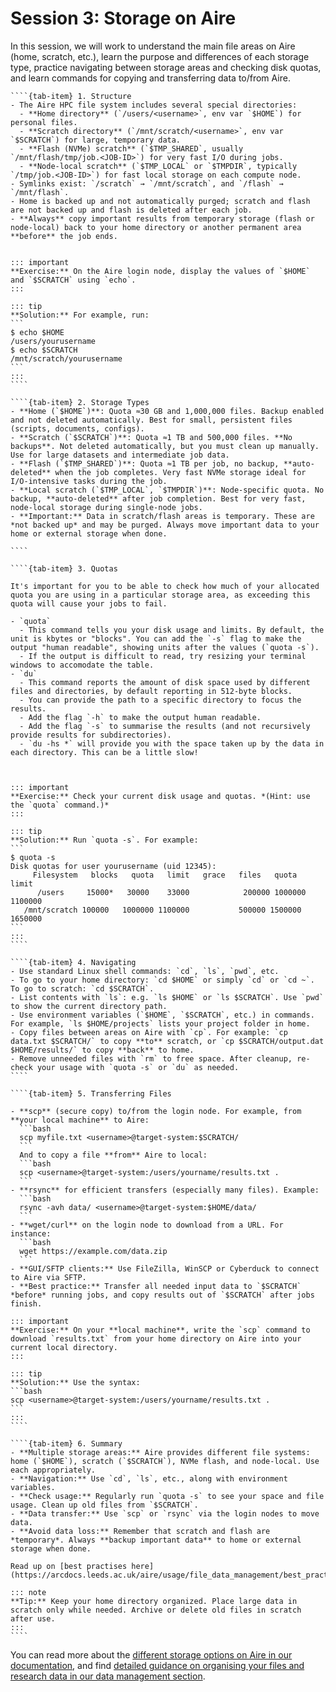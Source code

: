 # Session 3: Storage on Aire

In this session, we will work to understand the main file areas on Aire (home, scratch, etc.), learn the purpose and differences of each storage type, practice navigating between storage areas and checking disk quotas, and learn commands for copying and transferring data to/from Aire. 


`````{tab-set}
````{tab-item} 1. Structure
- The Aire HPC file system includes several special directories:  
  - **Home directory** (`/users/<username>`, env var `$HOME`) for personal files.  
  - **Scratch directory** (`/mnt/scratch/<username>`, env var `$SCRATCH`) for large, temporary data.  
  - **Flash (NVMe) scratch** (`$TMP_SHARED`, usually `/mnt/flash/tmp/job.<JOB-ID>`) for very fast I/O during jobs.  
  - **Node-local scratch** (`$TMP_LOCAL` or `$TMPDIR`, typically `/tmp/job.<JOB-ID>`) for fast local storage on each compute node.  
- Symlinks exist: `/scratch` → `/mnt/scratch`, and `/flash` → `/mnt/flash`.  
- Home is backed up and not automatically purged; scratch and flash are not backed up and flash is deleted after each job.  
- **Always** copy important results from temporary storage (flash or node-local) back to your home directory or another permanent area **before** the job ends.


::: important  
**Exercise:** On the Aire login node, display the values of `$HOME` and `$SCRATCH` using `echo`.  
:::

::: tip  
**Solution:** For example, run:  
```
$ echo $HOME
/users/yourusername
$ echo $SCRATCH
/mnt/scratch/yourusername
```  
:::
````

````{tab-item} 2. Storage Types
- **Home (`$HOME`)**: Quota ≈30 GB and 1,000,000 files. Backup enabled and not deleted automatically. Best for small, persistent files (scripts, documents, configs).  
- **Scratch (`$SCRATCH`)**: Quota ≈1 TB and 500,000 files. **No backups**. Not deleted automatically, but you must clean up manually. Use for large datasets and intermediate job data.  
- **Flash (`$TMP_SHARED`)**: Quota ≈1 TB per job, no backup, **auto-deleted** when the job completes. Very fast NVMe storage ideal for I/O-intensive tasks during the job.  
- **Local scratch (`$TMP_LOCAL`, `$TMPDIR`)**: Node-specific quota. No backup, **auto-deleted** after job completion. Best for very fast, node-local storage during single-node jobs.  
- **Important:** Data in scratch/flash areas is temporary. These are *not backed up* and may be purged. Always move important data to your home or external storage when done.  

````

````{tab-item} 3. Quotas

It's important for you to be able to check how much of your allocated quota you are using in a particular storage area, as exceeding this quota will cause your jobs to fail.

- `quota`
  - This command tells you your disk usage and limits. By default, the unit is kbytes or "blocks". You can add the `-s` flag to make the output "human readable", showing units after the values (`quota -s`).
  - If the output is difficult to read, try resizing your terminal windows to accomodate the table.
- `du`
  - This command reports the amount of disk space used by different files and directories, by default reporting in 512-byte blocks.
  - You can provide the path to a specific directory to focus the results.
  - Add the flag `-h` to make the output human readable.
  - Add the flag `-s` to summarise the results (and not recursively provide results for subdirectories).
  - `du -hs *` will provide you with the space taken up by the data in each directory. This can be a little slow!



::: important  
**Exercise:** Check your current disk usage and quotas. *(Hint: use the `quota` command.)*  
:::

::: tip  
**Solution:** Run `quota -s`. For example:
```
$ quota -s
Disk quotas for user yourusername (uid 12345):
     Filesystem   blocks   quota   limit   grace   files   quota   limit
      /users     15000*   30000    33000            200000 1000000 1100000
   /mnt/scratch 100000   1000000 1100000           500000 1500000 1650000
```
:::
````

````{tab-item} 4. Navigating
- Use standard Linux shell commands: `cd`, `ls`, `pwd`, etc.  
- To go to your home directory: `cd $HOME` or simply `cd` or `cd ~`. To go to scratch: `cd $SCRATCH`.  
- List contents with `ls`: e.g. `ls $HOME` or `ls $SCRATCH`. Use `pwd` to show the current directory path.  
- Use environment variables (`$HOME`, `$SCRATCH`, etc.) in commands. For example, `ls $HOME/projects` lists your project folder in home.  
- Copy files between areas on Aire with `cp`. For example: `cp data.txt $SCRATCH/` to copy **to** scratch, or `cp $SCRATCH/output.dat $HOME/results/` to copy **back** to home.  
- Remove unneeded files with `rm` to free space. After cleanup, re-check your usage with `quota -s` or `du` as needed.  
````

````{tab-item} 5. Transferring Files

- **scp** (secure copy) to/from the login node. For example, from **your local machine** to Aire:  
  ```bash
  scp myfile.txt <username>@target-system:$SCRATCH/
  ```  
  And to copy a file **from** Aire to local:  
  ```bash
  scp <username>@target-system:/users/yourname/results.txt .
  ```  
- **rsync** for efficient transfers (especially many files). Example:  
  ```bash
  rsync -avh data/ <username>@target-system:$HOME/data/
  ```  
- **wget/curl** on the login node to download from a URL. For instance:  
  ```bash
  wget https://example.com/data.zip
  ```  
- **GUI/SFTP clients:** Use FileZilla, WinSCP or Cyberduck to connect to Aire via SFTP.  
- **Best practice:** Transfer all needed input data to `$SCRATCH` *before* running jobs, and copy results out of `$SCRATCH` after jobs finish.

::: important  
**Exercise:** On your **local machine**, write the `scp` command to download `results.txt` from your home directory on Aire into your current local directory.  
:::

::: tip  
**Solution:** Use the syntax:  
```bash
scp <username>@target-system:/users/yourname/results.txt .
```  
:::
````

````{tab-item} 6. Summary
- **Multiple storage areas:** Aire provides different file systems: home (`$HOME`), scratch (`$SCRATCH`), NVMe flash, and node-local. Use each appropriately.  
- **Navigation:** Use `cd`, `ls`, etc., along with environment variables.  
- **Check usage:** Regularly run `quota -s` to see your space and file usage. Clean up old files from `$SCRATCH`.  
- **Data transfer:** Use `scp` or `rsync` via the login nodes to move data.  
- **Avoid data loss:** Remember that scratch and flash are *temporary*. Always **backup important data** to home or external storage when done. 

Read up on [best practises here](https://arcdocs.leeds.ac.uk/aire/usage/file_data_management/best_practices.html).

::: note  
**Tip:** Keep your home directory organized. Place large data in scratch only while needed. Archive or delete old files in scratch after use.  
:::
````
`````


You can read more about the [different storage options on Aire in our documentation](https://arcdocs.leeds.ac.uk/aire/system/storage_filesystem.html#summary-of-storage-types), and find [detailed guidance on organising your files and research data in our data management section](https://arcdocs.leeds.ac.uk/aire/usage/file_data_management/start.html).